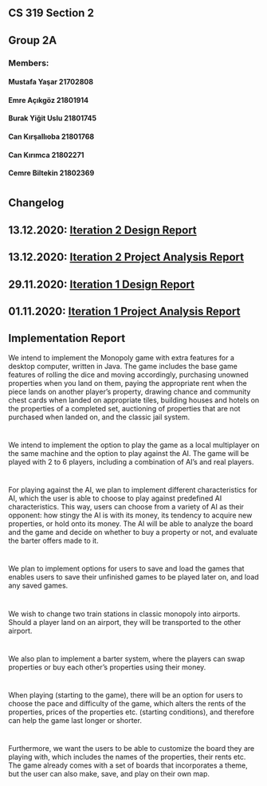 ## CS 319 Section 2
## Group 2A
### Members:
#### Mustafa Yaşar 21702808
#### Emre Açıkgöz 21801914
#### Burak Yiğit Uslu 21801745
#### Can Kırşallıoba 21801768
#### Can Kırımca 21802271
#### Cemre Biltekin 21802369

# 

## Changelog 
## 13.12.2020: [Iteration 2 Design Report](https://github.com/CanKirsallioba/CS319_Group2A_Project_Monopoly/blob/master/reports/CS319_G2A_Iteration2_DesignReport.pdf)
## 13.12.2020: [Iteration 2 Project Analysis Report](https://github.com/CanKirsallioba/CS319_Group2A_Project_Monopoly/blob/master/reports/CS319_G2A_Iteration2_AnalysisReport.pdf)
## 29.11.2020: [Iteration 1 Design Report](https://github.com/CanKirsallioba/CS319_Group2A_Project_Monopoly/blob/master/reports/CS319_G2A_Iteration1_DesignReport.pdf)
## 01.11.2020: [Iteration 1 Project Analysis Report](https://github.com/CanKirsallioba/CS319_Group2A_Project_Monopoly/blob/master/reports/Iteration%201%20-%20Project%20Analysis%20Report.pdf)

## Implementation Report

  We intend to implement the Monopoly game with extra features for a desktop computer, written in
Java. The game includes the base game features of rolling the dice and moving accordingly, purchasing
unowned properties when you land on them, paying the appropriate rent when the piece lands on another
player’s property, drawing chance and community chest cards when landed on appropriate tiles, building
houses and hotels on the properties of a completed set, auctioning of properties that are not purchased when
landed on, and the classic jail system.
#
  We intend to implement the option to play the game as a local multiplayer on the same machine
and the option to play against the AI. The game will be played with 2 to 6 players, including a combination
of AI’s and real players.
#
For playing against the AI, we plan to implement different characteristics for AI, which the user is
able to choose to play against predefined AI characteristics. This way, users can choose from a variety of
AI as their opponent: how stingy the AI is with its money, its tendency to acquire new properties, or hold
onto its money. The AI will be able to analyze the board and the game and decide on whether to buy a
property or not, and evaluate the barter offers made to it.
#
  We plan to implement options for users to save and load the games that enables users to save their
unfinished games to be played later on, and load any saved games.
 #
  We wish to change two train stations in classic monopoly into airports. Should a player land on an
airport, they will be transported to the other airport.
  #
  We also plan to implement a barter system, where the players can swap properties or buy each
other’s properties using their money.
  #
  When playing (starting to the game), there will be an option for users to choose the pace and
difficulty of the game, which alters the rents of the properties, prices of the properties etc. (starting
conditions), and therefore can help the game last longer or shorter.
  #
  Furthermore, we want the users to be able to customize the board they are playing with, which
includes the names of the properties, their rents etc. The game already comes with a set of boards that
incorporates a theme, but the user can also make, save, and play on their own map.

